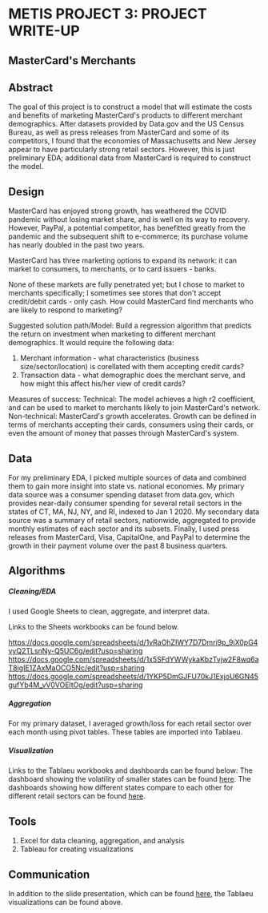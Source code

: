 # METIS PROJECT 3: PROJECT WRITE-UP

## MasterCard's Merchants

## Abstract
The goal of this project is to construct a model that will estimate the costs and benefits of marketing MasterCard's products to different merchant demographics.
After datasets provided by Data.gov and the US Census Bureau, as well as press releases from MasterCard and some of its competitors, I found that the economies of Massachusetts and New Jersey appear to have particularly strong retail sectors. However, this is just preliminary EDA; additional data from MasterCard is required to construct the model.

## Design
MasterCard has enjoyed strong growth, has weathered the COVID pandemic without losing market share, and is well on its way to recovery. However, PayPal, a potential competitor, has benefitted greatly from the pandemic and the subsequent shift to e-commerce; its purchase volume has nearly doubled in the past two years. 

MasterCard has three marketing options to expand its network: it can market to consumers, to merchants, or to card issuers - banks.

None of these markets are fully penetrated yet; but I chose to market to merchants specifically; I sometimes see stores that don't accept credit/debit cards - only cash. How could MasterCard find merchants who are likely to respond to marketing?

Suggested solution path/Model:
Build a regression algorithm that predicts the return on investment when marketing to different merchant demographics. It would require the following data:
1. Merchant information - what characteristics (business size/sector/location) is corellated with them accepting credit cards?
2. Transaction data - what demographic does the merchant serve, and how might this affect his/her view of credit cards?

Measures of success:
Technical: The model achieves a high r2 coefficient, and can be used to market to merchants likely to join MasterCard's network.
Non-technical: MasterCard's growth accelerates. Growth can be defined in terms of merchants accepting their cards, consumers using their cards, or even the amount of money that passes through MasterCard's system.

## Data
For my preliminary EDA, I picked multiple sources of data and combined them to gain more insight into state vs. national economies.
My primary data source was a consumer spending dataset from data.gov, which provides near-daily consumer spending for several retail sectors in the states of CT, MA, NJ, NY, and RI, indexed to Jan 1 2020.
My secondary data source was a summary of retail sectors, nationwide, aggregated to provide monthly estimates of each sector and its subsets.
Finally, I used press releases from MasterCard, Visa, CapitalOne, and PayPal to determine the growth in their payment volume over the past 8 business quarters.


## Algorithms
##### Cleaning/EDA
I used Google Sheets to clean, aggregate, and interpret data.

Links to the Sheets workbooks can be found below.

https://docs.google.com/spreadsheets/d/1vRaOhZIWY7D7Dmri9p_9iX0pG4vyQ2TLsnNy-Q5UC6g/edit?usp=sharing
https://docs.google.com/spreadsheets/d/1x5SFdYWWykaKbzTvjw2F8wq6aT8igIE1ZAxMaOCO5Nc/edit?usp=sharing
https://docs.google.com/spreadsheets/d/1YKP5DmGJFU70kJ1ExjoU6GN45gufYb4M_vV0VOEltOg/edit?usp=sharing
##### Aggregation
For my primary dataset, I averaged growth/loss for each retail sector over each month using pivot tables. These tables are imported into Tablaeu.

##### Visualization
Links to the Tablaeu workbooks and dashboards can be found below:
The dashboard showing the volatility of smaller states can be found [here](https://public.tableau.com/app/profile/matt.k1804/viz/Metis3MACompetition/RecessionRecovery?publish=yes).
The dashboards showing how different states compare to each other for different retail sectors can be found [here](https://public.tableau.com/app/profile/matt.k1804/viz/Metis3MACompetition/RecessionRecovery?publish=yes).

## Tools
1. Excel for data cleaning, aggregation, and analysis
2. Tableau for creating visualizations

## Communication
In addition to the slide presentation, which can be found [here](https://docs.google.com/presentation/d/1wRh7ijjPt8EI46xX4Au0aZUUAuPR9FK39UN7HvDB1k4/edit?usp=sharing), the Tablaeu visualizations can be found above.
